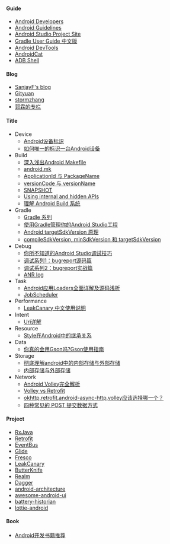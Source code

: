 
#### Guide
* [Android Developers](https://developer.android.com/index.html)
* [Android Guidelines](https://github.com/ribot/android-guidelines)
* [Android Studio Project Site](http://tools.android.com/)
* [Gradle User Guide 中文版](https://dongchuan.gitbooks.io/gradle-user-guide-/)
* [Android DevTools](http://www.androiddevtools.cn/index.html)
* [AndroidCat](http://androidcat.com/)
* [ADB Shell](http://adbshell.com/)

#### Blog
* [SanjayF's blog](http://sanjay-f.github.io/)
* [Gityuan](http://gityuan.com/)
* [stormzhang](http://stormzhang.com/)
* [郭霖的专栏](http://blog.csdn.net/guolin_blog)

#### Title
* Device
    * [Android设备标识](http://www.cnblogs.com/lqminn/p/4204855.html)
    * [如何唯一的标识一台Android设备](http://www.jianshu.com/p/178786f833b6)
* Build
    * [深入浅出Android Makefile](http://nfer-zhuang.iteye.com/blog/1752368)
    * [android.mk](http://android.mk/)
    * [ApplicationId 与 PackageName](https://chaosleong.gitbooks.io/gradle-for-android/content/appendix/applicationid_versus_packagename.html)
    * [versionCode 与 versionName](https://developer.android.com/studio/publish/versioning.html)
    * [SNAPSHOT](http://www.huangbowen.net/blog/2016/01/29/understand-official-version-and-snapshot-version-in-maven/)
    * [Using internal and hidden APIs](https://devmaze.wordpress.com/2011/01/18/using-com-android-internal-part-1-introduction/)
    * [理解 Android Build 系统](https://www.ibm.com/developerworks/cn/opensource/os-cn-android-build/)
* Gradle
    * [Gradle 系列](http://www.jianshu.com/nb/7541763)
    * [使用Gradle管理你的Android Studio工程](http://www.flysnow.org/2015/03/30/manage-your-android-project-with-gradle.html)
    * [Android targetSdkVersion 原理](http://www.race604.com/android-targetsdkversion/)
    * [compileSdkVersion, minSdkVersion 和 targetSdkVersion](http://chinagdg.org/2016/01/picking-your-compilesdkversion-minsdkversion-targetsdkversion/)
* Debug
    * [你所不知道的Android Studio调试技巧](http://www.jianshu.com/p/011eb88f4e0d)
    * [调试系列1：bugreport源码篇](http://gityuan.com/2016/06/10/bugreport/)
    * [调试系列2：bugreport实战篇](http://gityuan.com/2016/06/11/bugreport-2/)
    * [ANR log](http://www.jianshu.com/p/8964812972be)
* Task
    * [Android应用Loaders全面详解及源码浅析](http://blog.csdn.net/yanbober/article/details/48861457)
    * [JobScheduler](http://toastdroid.com/2015/02/21/how-to-use-androids-job-scheduler/)
* Performance
    * [LeakCanary 中文使用说明](https://www.liaohuqiu.net/cn/posts/leak-canary-read-me/)
* Intent
    * [Uri详解](http://blog.csdn.net/harvic880925/article/details/44679239)
* Resource
    * [Style在Android中的继承关系](http://blog.iderzheng.com/android-style-inheritance/)
* Data
    * [你真的会用Gson吗?Gson使用指南](http://www.jianshu.com/p/e740196225a4)
* Storage
    * [彻底理解android中的内部存储与外部存储](http://blog.csdn.net/u012702547/article/details/50269639)
    * [内部存储与外部存储](https://developer.android.com/training/basics/data-storage/files.html#GetWritePermission)
* Network
    * [Android Volley完全解析](http://blog.csdn.net/guolin_blog/article/details/17482095)
    * [Volley vs Retrofit](http://blog.csdn.net/hwz2311245/article/details/46845271)
    * [okhttp,retrofit,android-async-http,volley应该选择哪一个？](https://www.zhihu.com/question/35189851)
    * [四种常见的 POST 提交数据方式](https://imququ.com/post/four-ways-to-post-data-in-http.html)


#### Project
* [RxJava](https://github.com/ReactiveX/RxJava)
* [Retrofit](https://github.com/square/retrofit)
* [EventBus](https://github.com/greenrobot/EventBus)
* [Glide](https://github.com/bumptech/glide)
* [Fresco](https://github.com/facebook/fresco)
* [LeakCanary](https://github.com/square/leakcanary)
* [ButterKnife](https://github.com/JakeWharton/butterknife)
* [Realm](https://realm.io/)
* [Dagger](https://github.com/google/dagger)
* [android-architecture](https://github.com/googlesamples/android-architecture)
* [awesome-android-ui](https://github.com/wasabeef/awesome-android-ui)
* [battery-historian](https://github.com/google/battery-historian)
* [lottie-android](https://github.com/airbnb/lottie-android)

#### Book
* [Android开发书籍推荐](https://www.diycode.cc/wiki/androidbook)
